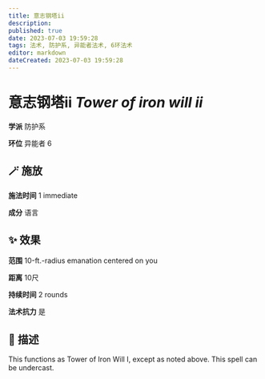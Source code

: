 ```yaml
---
title: 意志钢塔ii
description: 
published: true
date: 2023-07-03 19:59:28
tags: 法术, 防护系, 异能者法术, 6环法术
editor: markdown
dateCreated: 2023-07-03 19:59:28
---
```


# **意志钢塔ii** *Tower of iron will ii*

**学派** 防护系 

**环位** 异能者 6

## 🪄 施放

**施法时间** 1 immediate

**成分** 语言

## ✨ 效果  

**范围** 10-ft.-radius emanation centered on you

**距离** 10尺  

**持续时间** 2 rounds 

**法术抗力** 是

## 📖 描述

This functions as Tower of Iron Will I, except as noted above. This spell can be undercast.
    